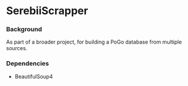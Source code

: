 # SerebiiScrapper
### Background
As part of a broader project, for building a PoGo database from multiple sources.
### Dependencies
- BeautifulSoup4
